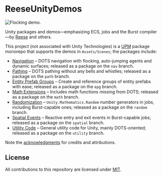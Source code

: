 # ReeseUnityDemos

![Flocking demo.](/preview.gif)

Unity packages and demos—emphasizing ECS, jobs and the Burst compiler—by [Reese](https://github.com/reeseschultz) and others.

This project (not associated with Unity Technologies) is a [UPM](https://docs.unity3d.com/Manual/Packages.html) package monorepo that supports the demos in `Assets/Scenes`; the packages include:

* [Navigation](https://github.com/reeseschultz/ReeseUnityDemos/blob/master/Packages/com.reese.nav/README.md#reeses-dots-navigation) – DOTS navigation with flocking, auto-jumping agents and dynamic surfaces; released as a package on the `nav` branch.
* [Pathing](https://github.com/reeseschultz/ReeseUnityDemos/blob/master/Packages/com.reese.path/README.md#reeses-dots-pathing) – DOTS pathing without any bells and whistles; released as a package on the `path` branch.
* [Entity Prefab Groups](https://github.com/reeseschultz/ReeseUnityDemos/tree/master/Packages/com.reese.epg#reeses-entity-prefab-groups) – Create and reference groups of entity prefabs with ease; released as a package on the `epg` branch.
* [Math Extensions](https://github.com/reeseschultz/ReeseUnityDemos/blob/master/Packages/com.reese.math/README.md#reeses-dots-math-extensions) – Includes math functions missing from DOTS; released as a package on the `math` branch.
* [Randomization](https://github.com/reeseschultz/ReeseUnityDemos/blob/master/Packages/com.reese.random/README.md#reeses-dots-randomization) – `Unity.Mathematics.Random` number generators in jobs, including Burst-capable ones; released as a package on the `random` branch.
* [Spatial Events](https://github.com/reeseschultz/ReeseUnityDemos/blob/master/Packages/com.reese.spatial/README.md#reeses-dots-spatial-events) – Reactive entry and exit events in Burst-capable jobs; released as a package on the `spatial` branch.
* [Utility Code](https://github.com/reeseschultz/ReeseUnityDemos/blob/master/Packages/com.reese.utility/README.md#reeses-utility-code) – General utility code for Unity, mainly DOTS-oriented; released as a package on the `utility` branch.

Note the [acknowledgments](https://github.com/reeseschultz/ReeseUnityDemos/blob/master/ACKNOWLEDGMENTS.md) for credits and attributions.

## License

All contributions to this repository are licensed under [MIT](https://github.com/reeseschultz/ReeseUnityDemos/blob/master/LICENSE).

